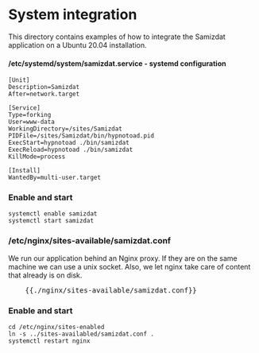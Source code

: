 # System integration

This directory contains examples of how to integrate the Samizdat application on a Ubuntu 20.04 installation.

#### /etc/systemd/system/samizdat.service - systemd configuration

    
    [Unit]
    Description=Samizdat
    After=network.target
    
    [Service]
    Type=forking
    User=www-data
    WorkingDirectory=/sites/Samizdat
    PIDFile=/sites/Samizdat/bin/hypnotoad.pid
    ExecStart=hypnotoad ./bin/samizdat
    ExecReload=hypnotoad ./bin/samizdat
    KillMode=process
    
    [Install]
    WantedBy=multi-user.target
    

### Enable and start

    
    systemctl enable samizdat
    systemctl start samizdat
    

### /etc/nginx/sites-available/samizdat.conf

We run our application behind an Nginx proxy. If they are on the same machine we can use a
unix socket. Also, we let nginx take care of content that already is on disk.

<pre>
    {{./nginx/sites-available/samizdat.conf}}
</pre>

### Enable and start

    
    cd /etc/nginx/sites-enabled
    ln -s ../sites-availabled/samizdat.conf .
    systemctl restart nginx
